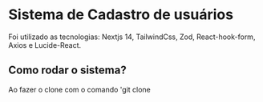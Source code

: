 # Sistema de Cadastro de usuários

Foi utilizado as tecnologias:
Nextjs 14, TailwindCss, Zod, React-hook-form, Axios e Lucide-React.

## Como rodar o sistema?

Ao fazer o clone com o comando 'git clone
